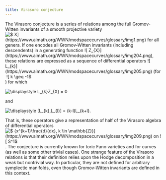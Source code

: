 ```yaml
---
title: Virasoro conjecture
---
```


The Virasoro conjecture is a series of relations among the full Gromov-Witten invariants of a smooth projective variety ![$ X$](https://www.aimath.org/WWN/modspacecurves/glossary/img1.png) for all genera. If one encodes all Gromov-Witten invariants (including descendents) in a generating function ![$ Z_{X}$](https://www.aimath.org/WWN/modspacecurves/glossary/img204.png), these relations are expressed as a sequence of differential operators ![$ L_{k}$](https://www.aimath.org/WWN/modspacecurves/glossary/img205.png) (for ![$ k \geq -1$](https://www.aimath.org/WWN/modspacecurves/glossary/img206.png)) for which

![$\displaystyle L_{k}Z_{X} = 0$](https://www.aimath.org/WWN/modspacecurves/glossary/img207.png)

and

![$\displaystyle [L_{k},L_{l}] = (k-l)L_{k+l}.$](https://www.aimath.org/WWN/modspacecurves/glossary/img208.png)

That is, these operators give a representation of half of the Virasoro algebra of differential operators ![$ \{x^{k+1}\frac{d}{dx}, k \in \mathbb{Z}\}$](https://www.aimath.org/WWN/modspacecurves/glossary/img209.png) on ![$ S^1$](https://www.aimath.org/WWN/modspacecurves/glossary/img210.png). The conjecture is currently known for toric Fano varieties and for curves (as well as some other trivial cases). One strange feature of the Virasoro relations is that their definition relies upon the Hodge decomposition in a weak but nontrivial way. In particular, they are not defined for arbitrary symplectic manifolds, even though Gromov-Witten invariants are defined in this context.
